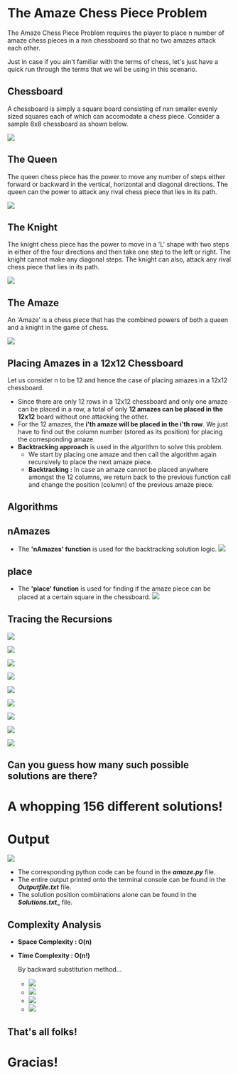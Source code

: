 # The Amaze Chess Piece Problem
  The Amaze Chess Piece Problem requires the player to place n number of amaze chess pieces in a nxn chessboard so that no two amazes attack each other.

Just in case if you ain't familiar with the terms of chess, let's just have a quick run through the terms that we wil be using in this scenario. 
## Chessboard
A chessboard is simply a square board consisting of nxn smaller evenly sized squares each of which can accomodate a chess piece.
Consider a sample 8x8 chessboard as shown below.

![](chessboard.png)


## The Queen
The queen chess piece has the power to move any number of steps either forward or backward in the vertical, horizontal and diagonal directions. The queen can the power to attack any rival chess piece that lies in its path.

![](queen.png)


## The Knight
The knight chess piece has the power to move in a 'L' shape with two steps in either of the four directions and then take one step to the left or right. The knight cannot make any diagonal steps. The knight can also, attack any rival chess piece that lies in its path.

![](knight.png)

## The Amaze
An 'Amaze' is a chess piece that has the combined powers of both a queen and a knight in the game of chess.

![](amaze.jpg)


## Placing Amazes in a 12x12 Chessboard
Let us consider n to be 12 and hence the case of placing amazes in a 12x12 chessboard.
* Since there are only 12 rows in a 12x12 chessboard and only one amaze can be placed in a row, a total of only __12 amazes can be placed in the 12x12__ board without one attacking the other.
* For the 12 amazes, the __i'th amaze will be placed in the i'th row__. We just have to find out the column number (stored as its position) for placing the corresponding amaze.
* __Backtracking approach__ is used in the algorithm to solve this problem.
  * We start by placing one amaze and then call the algorithm again recursively to place the next amaze piece.
  * __Backtracking :__ In case an amaze cannot be placed anywhere amongst the 12 columns, we return back to the previous function call and change the position (column) of the previous amaze piece. 

## Algorithms

## nAmazes
* The __'nAmazes' function__ is used for the backtracking solution logic.
![](AlgorithmNAmazes.png)

## place
* The __'place' function__ is used for finding if the amaze piece can be placed at a certain square in the chessboard.
![](AlgorithmPlace.png)


## Tracing the Recursions
![](Recursion&#32;1.jpg)

![](Recursion&#32;2.jpg)

![](Recursion&#32;3.jpg)

![](Recursion&#32;4.jpg)

![](Recursion&#32;5.jpg)

![](Recursion&#32;6.jpg)

![](Recursion&#32;7.jpg)

![](Recursion&#32;8.jpg)

![](Recursion&#32;9.jpg)

## Can you guess how many such possible solutions are there?
# A whopping __156__ different solutions!

# Output

![](theoutput.gif)

* The corresponding python code can be found in the **_amaze.py_** file.
* The entire output printed onto the terminal console can be found in the **_Outputfile.txt_** file.
* The solution position combinations alone can be found in the **_Solutions.txt__** file.

## Complexity Analysis

* __Space Complexity : O(n)__
* __Time Complexity  : O(n!)__

  By backward substitution method...
  * ![](Analysis1.png)
  * ![](Analysis2.png)
  * ![](Analysis3.png)
  * ![](Analysis4.png)

## That's all folks!

# Gracias!
